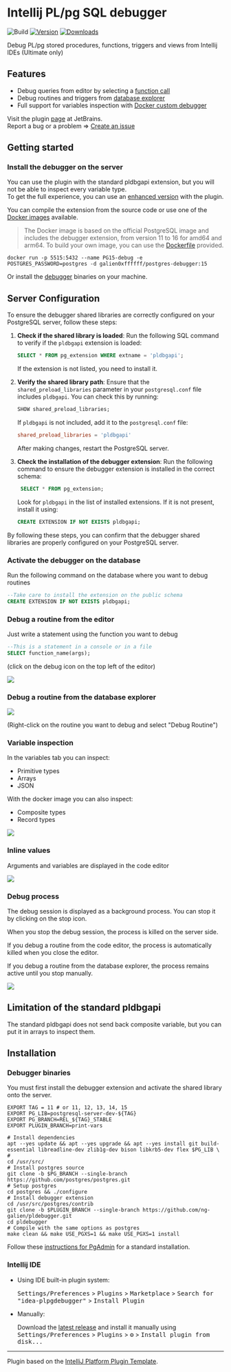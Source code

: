 # Intellij PL/pg SQL debugger

![Build](https://github.com/ng-galien/idea-plpgdebugger/workflows/Build/badge.svg)
[![Version](https://img.shields.io/jetbrains/plugin/v/18419-postgresql-debugger.svg)](https://plugins.jetbrains.com/plugin/18419-postgresql-debugger)
[![Downloads](https://img.shields.io/jetbrains/plugin/d/18419-postgresql-debugger.svg)](https://plugins.jetbrains.com/plugin/18419-postgresql-debugger)

<!-- Plugin description -->
Debug PL/pg stored procedures, functions, triggers and views from Intellij IDEs (Ultimate only)

## Features

- Debug queries from editor by selecting a [function call](#debug-a-routine-from-the-editor)
- Debug routines and triggers from [database explorer](#debug-a-routine-from-the-database-explorer)
- Full support for variables inspection with [Docker custom debugger](https://github.com/ng-galien/idea-plpgdebugger/blob/221/docker/README.md)

Visit the plugin [page](https://plugins.jetbrains.com/plugin/18419-postgresql-debugger) at JetBrains.  
Report a bug or a problem => [Create an issue](https://github.com/ng-galien/idea-plpgdebugger/issues/new/choose)
<!-- Plugin description end -->

## Getting started

### Install the debugger on the server

You can use the plugin with the standard pldbgapi extension, but you will not be able to inspect every variable type.  
To get the full experience, you can use an [enhanced version](https://github.com/ng-galien/pldebugger) with the plugin.  

You can compile the extension from the source code or use one of the [Docker images](https://hub.docker.com/repository/docker/galien0xffffff/postgres-debugger/general) available.

> The Docker image is based on the official PostgreSQL image and includes the debugger extension, from version 11 to 16 for amd64 and arm64.
> To build your own image, you can use the [Dockerfile](https://github.com/ng-galien/pldebugger/tree/print-vars/docker) provided.

```shell
docker run -p 5515:5432 --name PG15-debug -e POSTGRES_PASSWORD=postgres -d galien0xffffff/postgres-debugger:15
```

Or install the [debugger](https://www.pgadmin.org/docs/pgadmin4/development/debugger.html) binaries on  your machine.

## Server Configuration

To ensure the debugger shared libraries are correctly configured on your PostgreSQL server, follow these steps:

1. **Check if the shared library is loaded**:
   Run the following SQL command to verify if the `pldbgapi` extension is loaded:

   ```sql
   SELECT * FROM pg_extension WHERE extname = 'pldbgapi';
   ```

   If the extension is not listed, you need to install it.

2. **Verify the shared library path**:
   Ensure that the `shared_preload_libraries` parameter in your `postgresql.conf` file includes `pldbgapi`. You can check this by running:

   ```sql
   SHOW shared_preload_libraries;
   ```

   If `pldbgapi` is not included, add it to the `postgresql.conf` file:

   ```conf
   shared_preload_libraries = 'pldbgapi'
   ```

   After making changes, restart the PostgreSQL server.

3. **Check the installation of the debugger extension**:
   Run the following command to ensure the debugger extension is installed in the correct schema:

   ```sql
    SELECT * FROM pg_extension;
   ```

   Look for `pldbgapi` in the list of installed extensions. If it is not present, install it using:

   ```sql
   CREATE EXTENSION IF NOT EXISTS pldbgapi;
   ```

By following these steps, you can confirm that the debugger shared libraries are properly configured on your PostgreSQL server.

### Activate the debugger on the database

Run the following command on the database where you want to debug routines

```sql
--Take care to install the extension on the public schema
CREATE EXTENSION IF NOT EXISTS pldbgapi;
```



### Debug a routine from the editor

Just write a statement using the function you want to debug

```sql
--This is a statement in a console or in a file
SELECT function_name(args);
```
(click on the debug icon on the top left of the editor)

![](img/direct.gif)

### Debug a routine from the database explorer

![](img/indirect.gif)

(Right-click on the routine you want to debug and select "Debug Routine")

### Variable inspection

In the variables tab you can inspect:
- Primitive types
- Arrays
- JSON

With the docker image you can also inspect:
- Composite types
- Record types

![](img/inspect-variables.png)

### Inline values

Arguments and variables are displayed in the code editor  

![](img/inline-variables.png)

### Debug process

The debug session is displayed as a background process. You can stop it by clicking on the stop icon. 

When you stop the debug session, the process is killed on the server side.  

If you debug a routine from the code editor, the process is automatically killed when you close the editor.  

If you debug a routine from the database explorer, the process remains active until you stop manually.

![](img/background-process.png)

## Limitation of the standard pldbgapi

The standard pldbgapi does not send back composite variable, but you can put it in arrays to inspect them.

## Installation

### Debugger binaries

You must first install the debugger extension and activate the shared library onto the server.  

```shell
EXPORT TAG = 11 # or 11, 12, 13, 14, 15
EXPORT PG_LIB=postgresql-server-dev-${TAG}
EXPORT PG_BRANCH=REL_${TAG}_STABLE
EXPORT PLUGIN_BRANCH=print-vars

# Install dependencies
apt --yes update && apt --yes upgrade && apt --yes install git build-essential libreadline-dev zlib1g-dev bison libkrb5-dev flex $PG_LIB \
#
cd /usr/src/
# Install postgres source
git clone -b $PG_BRANCH --single-branch https://github.com/postgres/postgres.git
# Setup postgres
cd postgres && ./configure
# Install debugger extension
cd /usr/src/postgres/contrib
git clone -b $PLUGIN_BRANCH --single-branch https://github.com/ng-galien/pldebugger.git
cd pldebugger
# Compile with the same options as postgres
make clean && make USE_PGXS=1 && make USE_PGXS=1 install
```

Follow these [instructions for PgAdmin](https://www.pgadmin.org/docs/pgadmin4/development/debugger.html) for a standard installation.


### Intellij IDE

- Using IDE built-in plugin system:
  
  <kbd>Settings/Preferences</kbd> > <kbd>Plugins</kbd> > <kbd>Marketplace</kbd> > <kbd>Search for "idea-plpgdebugger"</kbd> >
  <kbd>Install Plugin</kbd>
  
- Manually:

  Download the [latest release](https://github.com/ng-galien/idea-plpgdebugger/releases/latest) and install it manually using
  <kbd>Settings/Preferences</kbd> > <kbd>Plugins</kbd> > <kbd>⚙️</kbd> > <kbd>Install plugin from disk...</kbd>

---
Plugin based on the [IntelliJ Platform Plugin Template][template].

[template]: https://github.com/JetBrains/intellij-platform-plugin-template

